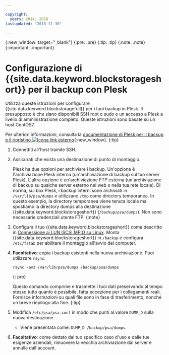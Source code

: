 ```yaml
---

copyright:
  years: 2014, 2018
lastupdated: "2018-11-30"

---
```

{:new_window: target="_blank"}
{:pre: .pre}
{:tip: .tip}
{:note: .note}
{:important: .important}

# Configurazione di {{site.data.keyword.blockstorageshort}} per il backup con Plesk

Utilizza queste istruzioni per configurare {{site.data.keyword.blockstoragefull}} per i tuoi backup in Plesk. Il presupposto è che siano disponibili SSH root o sudo e un accesso a Plesk a livello di amministrazione completo. Queste istruzioni sono basate su un host CentOS7.

Per ulteriori informazioni, consulta la [documentazione di Plesk per il backup e il ripristino ![Icona link esterno](../../icons/launch-glyph.svg "Icona link esterno")](https://docs.plesk.com/en-US/12.5/administrator-guide/backing-up-and-restoration.59256/){:new_window}.
{:tip}

1. Connettiti all'host tramite SSH.
2. Assicurati che esista una destinazione di punto di montaggio.

   Plesk ha due opzioni per archiviare i backup. Un'opzione è l'archiviazione Plesk interna (un'archiviazione di backup sul tuo server Plesk). L'altra opzione è un'archiviazione FTP esterna (un'archiviazione di backup su qualche server esterno nel web o nella tua rete locale). Di norma, sui box Plesk, i backup interni sono archiviati in `/var/lib/psa/dumps` e utilizzano `/tmp` come directory temporanea. In questo esempio, la directory temporanea viene tenuta locale ma spostiamo la directory dumps alla destinazione {{site.data.keyword.blockstorageshort}} (`/backup/psa/dumps`). Non sono necessarie credenziali utente FTP.
   {:note}   
3. Configura il tuo {{site.data.keyword.blockstorageshort}} come descritto in [Connessione ai LUN iSCSI MPIO su Linux](accessing_block_storage_linux.html). Monta {{site.data.keyword.blockstorageshort}} in `/backup` e configura `/etc/fstab` per abilitare il montaggio all'avvio del computer.
4. **Facoltativo**: copia i backup esistenti nella nuova archiviazione. Puoi utilizzare `rsync`.
   ```
   rsync -avz /var/lib/psa/dumps /backup/psa/dumps
   ```
   {: pre}

    Questo comando comprime e trasmette i tuoi dati preservando al tempo stesso tutto quanto è possibile, fatta eccezione per i collegamenti reali. Fornisce informazioni su quali file sono in fase di trasferimento, nonché un breve riepilogo alla fine.
    {:tip}    
5. Modifica `/etc/psa/psa.conf` in modo che punti al valore `DUMP_D` sulla nuova destinazione.
    - Viene presentata come: `DUMP_D /backup/psa/dumps`.
6. **Facoltativo**: come dettato dal tuo specifico caso d'uso e dalle tue esigenze aziendali, rimuovere la vecchia archiviazione dal server e annulla dall'account.
